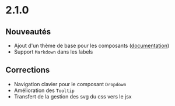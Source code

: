 # 2.1.0

## Nouveautés

- Ajout d'un thème de base pour les composants ([documentation](https://inseefr.github.io/Lunatic/fr/styles.html))
- Support `Markdown` dans les labels

## Corrections

- Navigation clavier pour le composant `Dropdown`
- Amélioration des `Tooltip`
- Transfert de la gestion des svg du css vers le jsx
